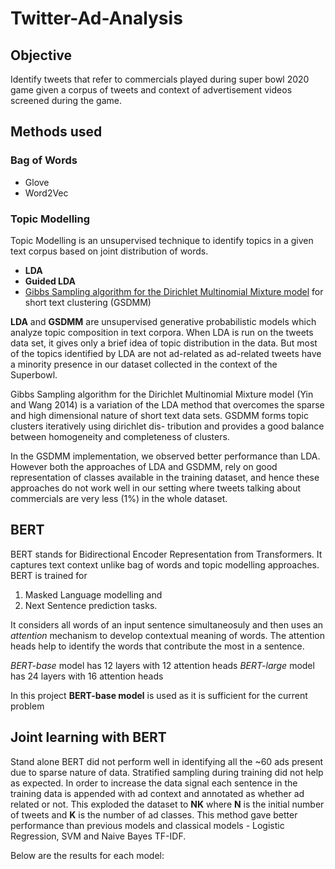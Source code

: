 # Twitter-Ad-Analysis

## Objective
Identify tweets that refer to commercials played during super bowl 2020 game given a corpus of tweets and context of advertisement videos screened during the game. 

## Methods used
### Bag of Words
- Glove
- Word2Vec

### Topic Modelling
Topic Modelling is an unsupervised technique to identify topics in a given text corpus based on joint distribution of words. 
- __LDA__ 
- __Guided LDA__
- [Gibbs Sampling algorithm for the Dirichlet Multinomial Mixture model](http://dbgroup.cs.tsinghua.edu.cn/wangjy/papers/KDD14-GSDMM.pdf) for short text clustering (GSDMM)

__LDA__ and __GSDMM__ are unsupervised generative probabilistic models which analyze topic composition in text corpora. When LDA is run on the tweets data set, it gives only a brief idea of topic distribution in the data. But most of the topics identified by LDA are not ad-related as ad-related tweets have a minority presence in our dataset collected in the context of the Superbowl. 

Gibbs Sampling algorithm for the Dirichlet Multinomial Mixture model (Yin and Wang 2014) is a variation of the LDA method that overcomes the sparse and high dimensional nature of short text data sets. GSDMM forms topic clusters iteratively using dirichlet dis- tribution and provides a good balance between homogeneity and completeness of clusters.

In the GSDMM implementation, we observed better performance than LDA. However both the approaches of LDA and GSDMM, rely on good representation of classes available in the training dataset, and hence these approaches do not work well in our setting where tweets talking about commercials are very less (1%) in the whole dataset.

## BERT
 BERT stands for Bidirectional Encoder Representation from Transformers. It captures text context unlike bag of words and topic modelling approaches. BERT is trained for
 1. Masked Language modelling and 
 2. Next Sentence prediction tasks. 
 
 It considers all words of an input sentence simultaneosuly and then uses an _attention_ mechanism to develop contextual meaning of words. The attention heads help to identify the words that contribute the most in a sentence. 

_BERT-base_ model has 12 layers with 12 attention heads
_BERT-large_ model has 24 layers with 16 attention heads

In this project __BERT-base model__ is used as it is sufficient for the current problem

## Joint learning with BERT

Stand alone BERT did not perform well in identifying all the ~60 ads present due to sparse nature of data. Stratified sampling during training did not help as expected. In order to increase the data signal each sentence in the training data is appended with ad context and annotated as whether ad related or not. This exploded the dataset to __NK__ where __N__ is the initial number of tweets and __K__ is the number of ad classes. This method gave better performance than previous models and classical models - Logistic Regression, SVM and Naive Bayes TF-IDF. 

Below are the results for each model:



